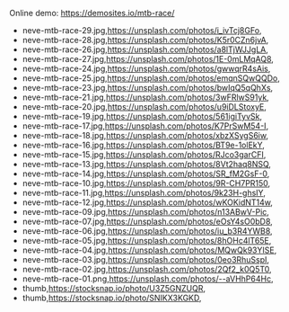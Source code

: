 Online demo: https://demosites.io/mtb-race/




- neve-mtb-race-29.jpg,https://unsplash.com/photos/i_ivTcj8GFo,
- neve-mtb-race-28.jpg,https://unsplash.com/photos/K5r0CZn6jvA,
- neve-mtb-race-26.jpg,https://unsplash.com/photos/a8lTjWJJgLA,
- neve-mtb-race-27.jpg,https://unsplash.com/photos/1E-0mLMqAQ8,
- neve-mtb-race-24.jpg,https://unsplash.com/photos/gwwqrR4sAis,
- neve-mtb-race-25.jpg,https://unsplash.com/photos/emqnSQwQQDo,
- neve-mtb-race-23.jpg,https://unsplash.com/photos/bwIqQ5qQhXs,
- neve-mtb-race-21.jpg,https://unsplash.com/photos/3wFRlwS91yk,
- neve-mtb-race-20.jpg,https://unsplash.com/photos/u9iDLStoxyE,
- neve-mtb-race-19.jpg,https://unsplash.com/photos/561igiTyvSk,
- neve-mtb-race-17.jpg,https://unsplash.com/photos/K7PrSwM54-I,
- neve-mtb-race-18.jpg,https://unsplash.com/photos/xbzXSygS6iw,
- neve-mtb-race-16.jpg,https://unsplash.com/photos/BT9e-1olEkY,
- neve-mtb-race-15.jpg,https://unsplash.com/photos/RJco3garCFI,
- neve-mtb-race-13.jpg,https://unsplash.com/photos/8Vt2haq8NSQ,
- neve-mtb-race-14.jpg,https://unsplash.com/photos/SR_fM2GsF-0,
- neve-mtb-race-10.jpg,https://unsplash.com/photos/9R-CH7PR150,
- neve-mtb-race-11.jpg,https://unsplash.com/photos/9k23H-ghsIY,
- neve-mtb-race-12.jpg,https://unsplash.com/photos/wKOKidNT14w,
- neve-mtb-race-09.jpg,https://unsplash.com/photos/n13ABwV-Pic,
- neve-mtb-race-07.jpg,https://unsplash.com/photos/eOsY4sO0bD8,
- neve-mtb-race-06.jpg,https://unsplash.com/photos/iu_b3R4YWB8,
- neve-mtb-race-05.jpg,https://unsplash.com/photos/8hOHc4lT65E,
- neve-mtb-race-04.jpg,https://unsplash.com/photos/MQwQk93YISE,
- neve-mtb-race-03.jpg,https://unsplash.com/photos/0eo3RhuSspI,
- neve-mtb-race-02.jpg,https://unsplash.com/photos/2Qf2_k0Q5T0,
- neve-mtb-race-01.png,https://unsplash.com/photos/--aVHhP64Hc,
- thumb,https://stocksnap.io/photo/U3Z5GNZUQR,
- thumb,https://stocksnap.io/photo/SNIKX3KGKD,